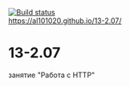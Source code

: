 [![Build status](https://ci.appveyor.com/api/projects/status/7jq4u6sf36pk4jo0?svg=true)](https://ci.appveyor.com/project/Al101020/13-2-07)
<br>https://al101020.github.io/13-2.07/<br>

# 13-2.07
занятие "Работа с HTTP"

